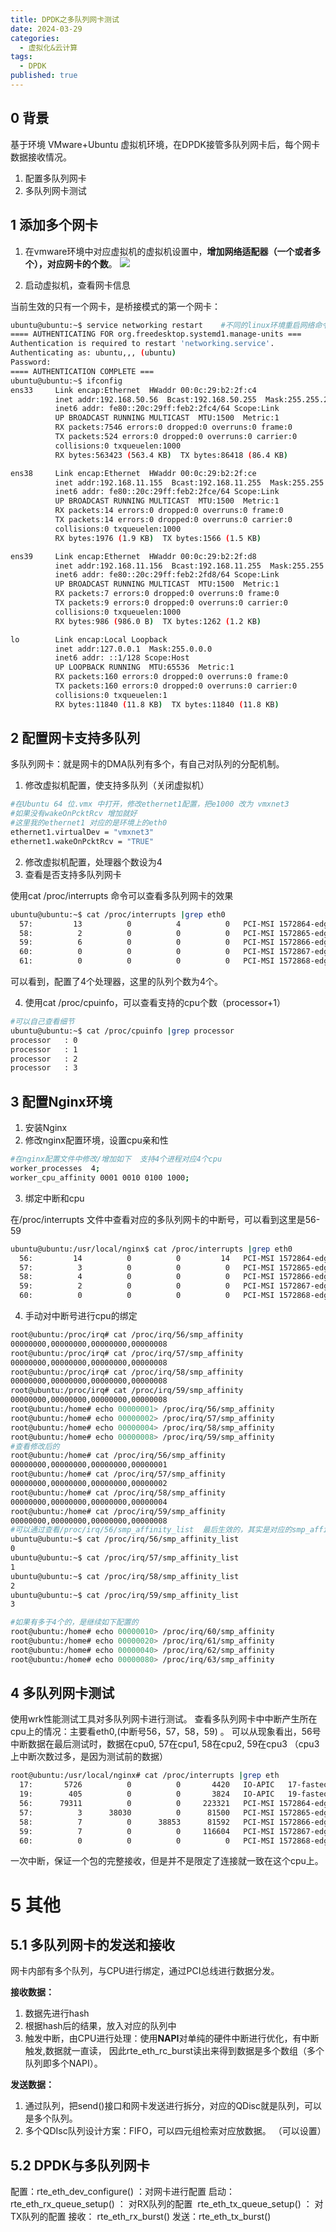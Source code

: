 ```yaml
---
title: DPDK之多队列网卡测试
date: 2024-03-29
categories:
  - 虚拟化&云计算
tags:
  - DPDK
published: true
---
```

## 0 背景

基于环境 VMware+Ubuntu 虚拟机环境，在DPDK接管多队列网卡后，每个网卡数据接收情况。
1. 配置多队列网卡
2. 多队列网卡测试

## 1 添加多个网卡

1. 在vmware环境中对应虚拟机的虚拟机设置中，**增加网络适配器（一个或者多个），对应网卡的个数**。
![](https://raw.githubusercontent.com/BaihlUp/Figurebed/master/2024/20240329152304.png)

2. 启动虚拟机，查看网卡信息

当前生效的只有一个网卡，是桥接模式的第一个网卡：
```bash
ubuntu@ubuntu:~$ service networking restart    #不同的linux环境重启网络命令是不同的
==== AUTHENTICATING FOR org.freedesktop.systemd1.manage-units ===
Authentication is required to restart 'networking.service'.
Authenticating as: ubuntu,,, (ubuntu)
Password: 
==== AUTHENTICATION COMPLETE ===
ubuntu@ubuntu:~$ ifconfig
ens33     Link encap:Ethernet  HWaddr 00:0c:29:b2:2f:c4  
          inet addr:192.168.50.56  Bcast:192.168.50.255  Mask:255.255.255.0
          inet6 addr: fe80::20c:29ff:feb2:2fc4/64 Scope:Link
          UP BROADCAST RUNNING MULTICAST  MTU:1500  Metric:1
          RX packets:7546 errors:0 dropped:0 overruns:0 frame:0
          TX packets:524 errors:0 dropped:0 overruns:0 carrier:0
          collisions:0 txqueuelen:1000 
          RX bytes:563423 (563.4 KB)  TX bytes:86418 (86.4 KB)

ens38     Link encap:Ethernet  HWaddr 00:0c:29:b2:2f:ce  
          inet addr:192.168.11.155  Bcast:192.168.11.255  Mask:255.255.255.0
          inet6 addr: fe80::20c:29ff:feb2:2fce/64 Scope:Link
          UP BROADCAST RUNNING MULTICAST  MTU:1500  Metric:1
          RX packets:14 errors:0 dropped:0 overruns:0 frame:0
          TX packets:14 errors:0 dropped:0 overruns:0 carrier:0
          collisions:0 txqueuelen:1000 
          RX bytes:1976 (1.9 KB)  TX bytes:1566 (1.5 KB)

ens39     Link encap:Ethernet  HWaddr 00:0c:29:b2:2f:d8  
          inet addr:192.168.11.156  Bcast:192.168.11.255  Mask:255.255.255.0
          inet6 addr: fe80::20c:29ff:feb2:2fd8/64 Scope:Link
          UP BROADCAST RUNNING MULTICAST  MTU:1500  Metric:1
          RX packets:7 errors:0 dropped:0 overruns:0 frame:0
          TX packets:9 errors:0 dropped:0 overruns:0 carrier:0
          collisions:0 txqueuelen:1000 
          RX bytes:986 (986.0 B)  TX bytes:1262 (1.2 KB)

lo        Link encap:Local Loopback  
          inet addr:127.0.0.1  Mask:255.0.0.0
          inet6 addr: ::1/128 Scope:Host
          UP LOOPBACK RUNNING  MTU:65536  Metric:1
          RX packets:160 errors:0 dropped:0 overruns:0 frame:0
          TX packets:160 errors:0 dropped:0 overruns:0 carrier:0
          collisions:0 txqueuelen:1 
          RX bytes:11840 (11.8 KB)  TX bytes:11840 (11.8 KB)
```


## 2 配置网卡支持多队列

多队列网卡：就是网卡的DMA队列有多个，有自己对队列的分配机制。
1. 修改虚拟机配置，使支持多队列（关闭虚拟机）

```bash
#在Ubuntu 64 位.vmx 中打开，修改ethernet1配置，把e1000 改为 vmxnet3
#如果没有wakeOnPcktRcv 增加就好
#这里我的ethernet1 对应的是环境上的eth0
ethernet1.virtualDev = "vmxnet3"
ethernet1.wakeOnPcktRcv = "TRUE"
```

2. 修改虚拟机配置，处理器个数设为4
3. 查看是否支持多队列网卡

使用cat /proc/interrupts 命令可以查看多队列网卡的效果
```bash
ubuntu@ubuntu:~$ cat /proc/interrupts |grep eth0
  57:         13          0          4          0   PCI-MSI 1572864-edge      eth0-rxtx-0
  58:          2          0          0          0   PCI-MSI 1572865-edge      eth0-rxtx-1
  59:          6          0          0          0   PCI-MSI 1572866-edge      eth0-rxtx-2
  60:          0          0          0          0   PCI-MSI 1572867-edge      eth0-rxtx-3
  61:          0          0          0          0   PCI-MSI 1572868-edge      eth0-event-4
```
可以看到，配置了4个处理器，这里的队列个数为4个。

4. 使用cat /proc/cpuinfo，可以查看支持的cpu个数（processor+1）
```bash
#可以自己查看细节
ubuntu@ubuntu:~$ cat /proc/cpuinfo |grep processor
processor	: 0
processor	: 1
processor	: 2
processor	: 3
```

## 3 配置Nginx环境
1. 安装Nginx
2. 修改nginx配置环境，设置cpu亲和性

```bash
#在nginx配置文件中修改/增加如下  支持4个进程对应4个cpu
worker_processes  4;
worker_cpu_affinity 0001 0010 0100 1000;
```
3. 绑定中断和cpu

在/proc/interrupts 文件中查看对应的多队列网卡的中断号，可以看到这里是56-59
```bash
ubuntu@ubuntu:/usr/local/nginx$ cat /proc/interrupts |grep eth0
  56:         14          0          0         14   PCI-MSI 1572864-edge      eth0-rxtx-0
  57:          3          0          0          0   PCI-MSI 1572865-edge      eth0-rxtx-1
  58:          4          0          0          0   PCI-MSI 1572866-edge      eth0-rxtx-2
  59:          2          0          0          0   PCI-MSI 1572867-edge      eth0-rxtx-3
  60:          0          0          0          0   PCI-MSI 1572868-edge      eth0-event-4
```

4. 手动对中断号进行cpu的绑定
```bash
root@ubuntu:/proc/irq# cat /proc/irq/56/smp_affinity
00000000,00000000,00000000,00000008
root@ubuntu:/proc/irq# cat /proc/irq/57/smp_affinity
00000000,00000000,00000000,00000008
root@ubuntu:/proc/irq# cat /proc/irq/58/smp_affinity
00000000,00000000,00000000,00000008
root@ubuntu:/proc/irq# cat /proc/irq/59/smp_affinity
00000000,00000000,00000000,00000008
root@ubuntu:/home# echo 00000001> /proc/irq/56/smp_affinity
root@ubuntu:/home# echo 00000002> /proc/irq/57/smp_affinity
root@ubuntu:/home# echo 00000004> /proc/irq/58/smp_affinity
root@ubuntu:/home# echo 00000008> /proc/irq/59/smp_affinity
#查看修改后的
root@ubuntu:/home# cat /proc/irq/56/smp_affinity
00000000,00000000,00000000,00000001
root@ubuntu:/home# cat /proc/irq/57/smp_affinity
00000000,00000000,00000000,00000002
root@ubuntu:/home# cat /proc/irq/58/smp_affinity
00000000,00000000,00000000,00000004
root@ubuntu:/home# cat /proc/irq/59/smp_affinity
00000000,00000000,00000000,00000008
#可以通过查看/proc/irq/56/smp_affinity_list  最后生效的，其实是对应的smp_affinity_list 其实是绑定的cpu号，可以多个
ubuntu@ubuntu:~$ cat /proc/irq/56/smp_affinity_list 
0
ubuntu@ubuntu:~$ cat /proc/irq/57/smp_affinity_list 
1
ubuntu@ubuntu:~$ cat /proc/irq/58/smp_affinity_list 
2
ubuntu@ubuntu:~$ cat /proc/irq/59/smp_affinity_list 
3

#如果有多于4个的，是继续如下配置的
root@ubuntu:/home# echo 00000010> /proc/irq/60/smp_affinity
root@ubuntu:/home# echo 00000020> /proc/irq/61/smp_affinity
root@ubuntu:/home# echo 00000040> /proc/irq/62/smp_affinity
root@ubuntu:/home# echo 00000080> /proc/irq/63/smp_affinity
```
## 4 多队列网卡测试

使用wrk性能测试工具对多队列网卡进行测试。
查看多队列网卡中中断产生所在cpu上的情况：主要看eth0,(中断号56，57，58，59) 。
可以从现象看出，56号中断数据在最后测试时，数据在cpu0, 57在cpu1, 58在cpu2, 59在cpu3 （cpu3上中断次数过多，是因为测试前的数据）
```bash
root@ubuntu:/usr/local/nginx# cat /proc/interrupts |grep eth
  17:       5726          0          0       4420   IO-APIC   17-fasteoi   ehci_hcd:usb1, ioc0, eth2
  19:        405          0          0       3824   IO-APIC   19-fasteoi   eth1
  56:      79311          0          0     223321   PCI-MSI 1572864-edge      eth0-rxtx-0
  57:          3      38030          0      81500   PCI-MSI 1572865-edge      eth0-rxtx-1
  58:          7          0      38853      81592   PCI-MSI 1572866-edge      eth0-rxtx-2
  59:          7          0          0     116604   PCI-MSI 1572867-edge      eth0-rxtx-3
  60:          0          0          0          0   PCI-MSI 1572868-edge      eth0-event-4

```

一次中断，保证一个包的完整接收，但是并不是限定了连接就一致在这个cpu上。

# 5 其他
## 5.1 多队列网卡的发送和接收
网卡内部有多个队列，与CPU进行绑定，通过PCI总线进行数据分发。

**接收数据：**
1. 数据先进行hash
2. 根据hash后的结果，放入对应的队列中
3. 触发中断，由CPU进行处理：使用**NAPI**对单纯的硬件中断进行优化，有中断触发,数据就一直读， 因此rte_eth_rc_burst读出来得到数据是多个数组（多个队列即多个NAPI）。

**发送数据：**
1. 通过队列，把send()接口和网卡发送进行拆分，对应的QDisc就是队列，可以是多个队列。
2. 多个QDIsc队列设计方案：FIFO，可以四元组检索对应放数据。 （可以设置）

## 5.2 DPDK与多队列网卡
配置：rte_eth_dev_configure() ：对网卡进行配置
启动： rte_eth_rx_queue_setup() ： 对RX队列的配置
​            rte_eth_tx_queue_setup() ： 对TX队列的配置
接收： rte_eth_rx_burst()
发送：rte_eth_tx_burst()

